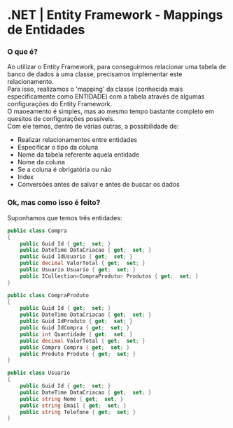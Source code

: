 # .NET | Entity Framework - Mappings de Entidades
### O que é?
Ao utilizar o Entity Framework, para conseguirmos relacionar uma tabela de banco de dados à uma classe, precisamos implementar este relacionamento.<br/>
Para isso, realizamos o 'mapping' da classe (conhecida mais especificamente como ENTIDADE) com a tabela através de algumas configurações do Entity Framework.<br/>
O maoeamento é simples, mas ao mesmo tempo bastante completo em quesitos de configurações possíveis.<br/>
Com ele temos, dentro de várias outras, a possibilidade de: <br/>
- Realizar relacionamentos entre entidades
- Especificar o tipo da coluna
- Nome da tabela referente aquela entidade
- Nome da coluna
- Se a coluna é obrigatória ou não
- Index
- Conversões antes de salvar e antes de buscar os dados

### Ok, mas como isso é feito?
Suponhamos que temos três entidades:

```c#
public class Compra
{
    public Guid Id { get;  set; }
    public DateTime DataCriacao { get;  set; }
    public Guid IdUsuario { get;  set; }
    public decimal ValorTotal { get;  set; }
    public Usuario Usuario { get;  set; }
    public ICollection<CompraProduto> Produtos { get;  set; }
}

public class CompraProduto
{
    public Guid Id { get;  set; }
    public DateTime DataCriacao { get;  set; }
    public Guid IdProduto { get;  set; }
    public Guid IdCompra { get;  set; }
    public int Quantidade { get;  set; }
    public decimal ValorTotal { get;  set; }
    public Compra Compra { get;  set; }
    public Produto Produto { get;  set; }
}

public class Usuario
{
    public Guid Id { get;  set; }
    public DateTime DataCriacao { get;  set; }
    public string Nome { get;  set; }
    public string Email { get;  set; }
    public string Telefone { get;  set; }
}
```

